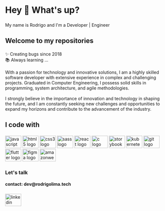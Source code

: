 <h1 align="left">Hey 👋 What's up?</h1>

###

<p align="left">My name is Rodrigo and I'm a Developer | Engineer</p>

###

<h2 align="left">Welcome to my repositories</h2>

###

<p align="left">✨ Creating bugs since 2018<br>📚 Always learning ...<br><br>With a passion for technology and innovative solutions, I am a highly skilled software developer with extensive experience in complex and challenging projects. Graduated in Computer Engineering, I possess solid skills in programming, system architecture, and agile methodologies.<br><br>I strongly believe in the importance of innovation and technology in shaping the future, and I am constantly seeking new challenges and opportunities to expand my horizons and contribute to the advancement of the industry.
</p>




###

<h2 align="left">I code with</h2>

###

<div align="left">
  <img src="https://cdn.jsdelivr.net/gh/devicons/devicon/icons/javascript/javascript-original.svg" height="40" width="52" alt="javascript logo"  />
  <img src="https://cdn.jsdelivr.net/gh/devicons/devicon/icons/html5/html5-original.svg" height="40" width="52" alt="html5 logo"  />
  <img src="https://cdn.jsdelivr.net/gh/devicons/devicon/icons/css3/css3-original.svg" height="40" width="52" alt="css3 logo"  />
  <img src="https://cdn.jsdelivr.net/gh/devicons/devicon/icons/sass/sass-original.svg" height="40" width="52" alt="sass logo"  />
  <img src="https://cdn.jsdelivr.net/gh/devicons/devicon/icons/react/react-original.svg" height="40" width="52" alt="react logo"  />
  <img src="https://cdn.jsdelivr.net/gh/devicons/devicon/icons/c/c-original.svg" height="40" width="52" alt="c logo"  />
  <img src="https://cdn.jsdelivr.net/gh/devicons/devicon/icons/storybook/storybook-original.svg" height="40" width="52" alt="storybook logo"  />
  <img src="https://cdn.jsdelivr.net/gh/devicons/devicon/icons/kubernetes/kubernetes-plain.svg" height="40" width="52" alt="kubernetes logo"  />
  <img src="https://cdn.jsdelivr.net/gh/devicons/devicon/icons/git/git-original.svg" height="40" width="52" alt="git logo"  />
  <img src="https://cdn.jsdelivr.net/gh/devicons/devicon/icons/flutter/flutter-original.svg" height="40" width="52" alt="flutter logo"  />
  <img src="https://cdn.jsdelivr.net/gh/devicons/devicon/icons/figma/figma-original.svg" height="40" width="52" alt="figma logo"  />
  <img src="https://cdn.jsdelivr.net/gh/devicons/devicon/icons/amazonwebservices/amazonwebservices-original.svg" height="40" width="52" alt="amazonwebservices logo"  />
</div>

###

<h3 align="left">Let's talk</h3>

<h4>contact: dev@rodrigolima.tech </h4>

###

<div align="left">
  <a href="https://www.linkedin.com/in/zrodrigolimaz" target="_blank">
    <img src="https://raw.githubusercontent.com/maurodesouza/profile-readme-generator/master/src/assets/icons/social/linkedin/default.svg" width="52" height="40"   alt="linkedin logo" href="https://www.linkedin.com/in/zrodrigolimaz/" target="_blank">
   </a>
</div>

###
